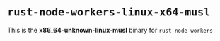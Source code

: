 # `rust-node-workers-linux-x64-musl`

This is the **x86_64-unknown-linux-musl** binary for `rust-node-workers`
